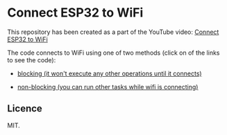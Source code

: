 # Connect ESP32 to WiFi

This repository has been created as a part of the YouTube video:
[Connect ESP32 to WiFi](https://youtu.be/aAG0bp0Q-y4)

The code connects to WiFi using one of two methods (click on of the links to see the code):

- [blocking (it won't execute any other operations until it connects)](https://github.com/ttarnowski/esp32-wifi-connect/tree/blocking)

- [non-blocking (you can run other tasks while wifi is connecting)](https://github.com/ttarnowski/esp32-wifi-connect/tree/nonblocking)

## Licence

MIT.
